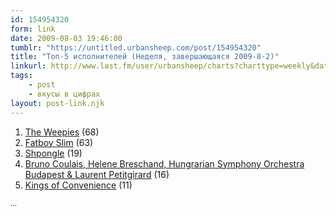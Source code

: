 ```yaml
---
id: 154954320
form: link
date: 2009-08-03 19:46:00
tumblr: "https://untitled.urbansheep.com/post/154954320"
title: "Топ-5 исполнителей (Неделя, завершающаяся 2009-8-2)"
linkurl: http://www.last.fm/user/urbansheep/charts?charttype=weekly&date_to=1249214400
tags:
    - post
    - вкусы в цифрах
layout: post-link.njk
---
```

<ol><li>
<a rel="nofollow" target="_blank" href="http://www.last.fm/music/The+Weepies">The Weepies</a>&nbsp;(68)</li>
<li>
<a rel="nofollow" target="_blank" href="http://www.last.fm/music/Fatboy+Slim">Fatboy Slim</a>&nbsp;(63)</li>
<li>
<a rel="nofollow" target="_blank" href="http://www.last.fm/music/Shpongle">Shpongle</a>&nbsp;(19)</li>
<li>
<a rel="nofollow" target="_blank" href="http://www.last.fm/music/Bruno%2BCoulais%252C%2BHelene%2BBreschand%252C%2BHungrarian%2BSymphony%2BOrchestra%2BBudapest%2B%2526%2BLaurent%2BPetitgirard">Bruno Coulais, Helene Breschand, Hungrarian Symphony Orchestra Budapest &amp; Laurent Petitgirard</a>&nbsp;(16)</li>
<li>
<a rel="nofollow" target="_blank" href="http://www.last.fm/music/Kings+of+Convenience">Kings of Convenience</a>&nbsp;(11)</li>
</ol><p><small>&hellip;</small></p>

